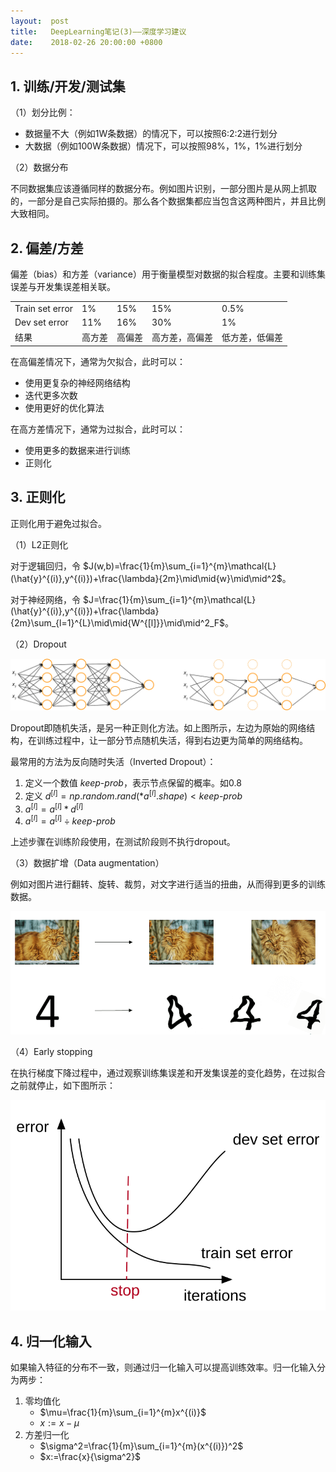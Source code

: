 ```yaml
---
layout:  post
title:   DeepLearning笔记(3)——深度学习建议
date:    2018-02-26 20:00:00 +0800
---
```


## 1. 训练/开发/测试集

（1）划分比例：

- 数据量不大（例如1W条数据）的情况下，可以按照6:2:2进行划分
- 大数据（例如100W条数据）情况下，可以按照98%，1%，1%进行划分

（2）数据分布

不同数据集应该遵循同样的数据分布。例如图片识别，一部分图片是从网上抓取的，一部分是自己实际拍摄的。那么各个数据集都应当包含这两种图片，并且比例大致相同。

## 2. 偏差/方差

偏差（bias）和方差（variance）用于衡量模型对数据的拟合程度。主要和训练集误差与开发集误差相关联。

|                 |     |     |     |      |
|-----------------|-----|-----|-----|------|
| Train set error | 1%  | 15% | 15% | 0.5% |
| Dev set error   | 11% | 16% | 30% | 1%   |
| 结果 | 高方差 | 高偏差 | 高方差，高偏差 | 低方差，低偏差 |

在高偏差情况下，通常为欠拟合，此时可以：

- 使用更复杂的神经网络结构
- 迭代更多次数
- 使用更好的优化算法

在高方差情况下，通常为过拟合，此时可以：

- 使用更多的数据来进行训练
- 正则化

## 3. 正则化

正则化用于避免过拟合。

（1）L2正则化

对于逻辑回归，令 $J(w,b)=\frac{1}{m}\sum_{i=1}^{m}\mathcal{L}(\hat{y}^{(i)},y^{(i)})+\frac{\lambda}{2m}\mid\mid{w}\mid\mid^2$。

对于神经网络，令 $J=\frac{1}{m}\sum_{i=1}^{m}\mathcal{L}(\hat{y}^{(i)},y^{(i)})+\frac{\lambda}{2m}\sum_{l=1}^{L}\mid\mid{W^{[l]}}\mid\mid^2_F$。

（2）Dropout

![](./img/2018/02/26/3-1.svg)

Dropout即随机失活，是另一种正则化方法。如上图所示，左边为原始的网络结构，在训练过程中，让一部分节点随机失活，得到右边更为简单的网络结构。

最常用的方法为反向随时失活（Inverted Dropout）：

1. 定义一个数值 $keep\text{-}prob$，表示节点保留的概率。如0.8
2. 定义 $d^{[l]}=np.random.rand(*a^{[l]}.shape)<keep\text{-}prob$
3. $a^{[l]}=a^{[l]}*d^{[l]}$
4. $a^{[l]}=a^{[l]}\div keep\text{-}prob$

上述步骤在训练阶段使用，在测试阶段则不执行dropout。

（3）数据扩增（Data augmentation）

例如对图片进行翻转、旋转、裁剪，对文字进行适当的扭曲，从而得到更多的训练数据。

![](./img/2018/02/26/3-2.png)

（4）Early stopping

在执行梯度下降过程中，通过观察训练集误差和开发集误差的变化趋势，在过拟合之前就停止，如下图所示：

![](./img/2018/02/26/3-3.svg)

## 4. 归一化输入

如果输入特征的分布不一致，则通过归一化输入可以提高训练效率。归一化输入分为两步：

1. 零均值化
    - $\mu=\frac{1}{m}\sum_{i=1}^{m}x^{(i)}$
    - $x:=x-\mu$
2. 方差归一化
    - $\sigma^2=\frac{1}{m}\sum_{i=1}^{m}(x^{(i)})^2$
    - $x:=\frac{x}{\sigma^2}$
